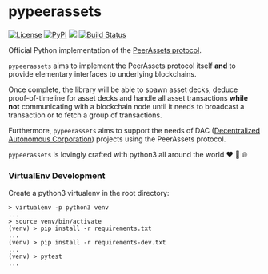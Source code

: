# pypeerassets

[![License](https://img.shields.io/badge/License-BSD%203--Clause-blue.svg)](https://opensource.org/licenses/BSD-3-Clause)
[![PyPI](https://img.shields.io/pypi/v/pypeerassets.svg?style=flat-square)](https://pypi.python.org/pypi/pypeerassets/)
[![](https://img.shields.io/badge/python-3.5+-blue.svg)](https://www.python.org/download/releases/3.5.0/) 
[![Build Status](https://travis-ci.org/PeerAssets/pypeerassets.svg?branch=master)](https://travis-ci.org/PeerAssets/pypeerassets)

Official Python implementation of the [PeerAssets protocol](https://github.com/PeerAssets/WhitePaper).

`pypeerassets` aims to implement the PeerAssets protocol itself **and** to provide elementary interfaces to underlying blockchains.

Once complete, the library will be able to spawn asset decks, deduce proof-of-timeline for asset decks and handle all asset transactions **while not** communicating with a blockchain node until it needs to broadcast a transaction or to fetch a group of transactions.

Furthermore, `pypeerassets` aims to support the needs of DAC ([Decentralized Autonomous Corporation](https://en.wikipedia.org/wiki/Decentralized_autonomous_organization)) projects using the PeerAssets protocol.

`pypeerassets` is lovingly crafted with python3 all around the world :heart: :snake: :globe_with_meridians:

### VirtualEnv Development

Create a python3 virtualenv in the root directory:

```
> virtualenv -p python3 venv
...
> source venv/bin/activate
(venv) > pip install -r requirements.txt
...
(venv) > pip install -r requirements-dev.txt
...
(venv) > pytest
...
```
